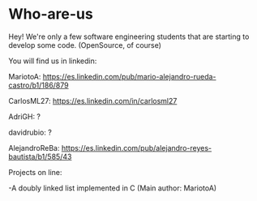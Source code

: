 # Who-are-us

Hey!
We're only a few software engineering students that are starting to develop some code. (OpenSource, of course)

You will find us in linkedin:

MariotoA: https://es.linkedin.com/pub/mario-alejandro-rueda-castro/b1/186/879

CarlosML27: https://es.linkedin.com/in/carlosml27

AdriGH: ?

davidrubio: ?

AlejandroReBa: https://es.linkedin.com/pub/alejandro-reyes-bautista/b1/585/43



Projects on line:

-A doubly linked list implemented in C (Main author: MariotoA)


